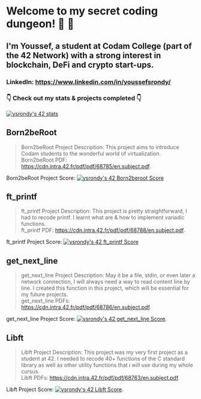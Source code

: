# Welcome to my secret coding dungeon! 👋 🏰
## I'm Youssef, a student at Codam College (part of the 42 Network) with a strong interest in blockchain, DeFi and crypto start-ups. 
### LinkedIn: https://www.linkedin.com/in/youssefsrondy/
### 👇 Check out my stats & projects completed 👇
[![ysrondy's 42 stats](https://badge42.vercel.app/api/v2/clczyhto300780fl9cmbnhwgi/stats?cursusId=21&coalitionId=59)](https://github.com/JaeSeoKim/badge42)

## Born2beRoot
> Born2beRoot Project Description: This project aims to introduce Codam students to the wonderful world of virtualization.  
> Born2beRoot PDF: https://cdn.intra.42.fr/pdf/pdf/68785/en.subject.pdf.  

Born2beRoot Project Score: [![ysrondy's 42 Born2beroot Score](https://badge42.vercel.app/api/v2/clczyhto300780fl9cmbnhwgi/project/2924236)](https://github.com/JaeSeoKim/badge42)

## ft_printf
> ft_printf Project Description: This project is pretty straightforward, I had to recode printf. I learnt what are & how to implement variadic functions.  
> ft_printf PDF: https://cdn.intra.42.fr/pdf/pdf/68788/en.subject.pdf.  

ft_printf Project Score: [![ysrondy's 42 ft_printf Score](https://badge42.vercel.app/api/v2/clczyhto300780fl9cmbnhwgi/project/2918169)](https://github.com/JaeSeoKim/badge42)

## get_next_line
> get_next_line Project Description: May it be a file, stdin, or even later a network connection, I will always need a way to read content line by line. I created this function in this project, which will be essential for my future projects.  
> get_next_line PDFs: https://cdn.intra.42.fr/pdf/pdf/68786/en.subject.pdf.  

get_next_line Project Score: [![ysrondy's 42 get_next_line Score](https://badge42.vercel.app/api/v2/clczyhto300780fl9cmbnhwgi/project/2911927)](https://github.com/JaeSeoKim/badge42). 

## Libft
> Libft Project Description: This project was my very first project as a student at 42. I needed to recode 40+ functions of the C standard library as well as other utility functions that i will use during my whole cursus.  
> Libft PDFs: https://cdn.intra.42.fr/pdf/pdf/68763/en.subject.pdf.  

Libft Project Score: [![ysrondy's 42 Libft Score](https://badge42.vercel.app/api/v2/clczyhto300780fl9cmbnhwgi/project/2818235)](https://github.com/JaeSeoKim/badge42). 

